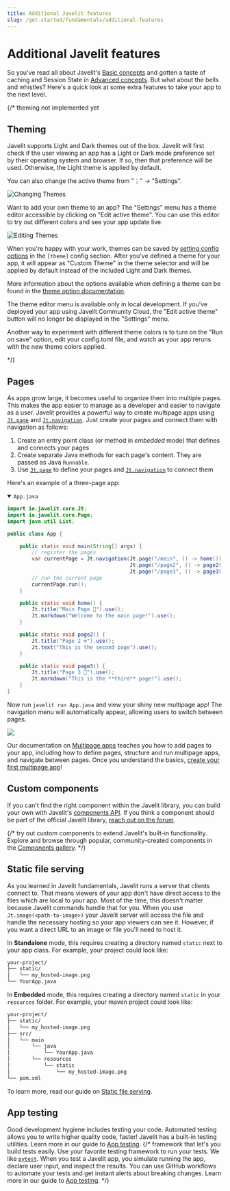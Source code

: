 ```yaml
---
title: Additional Javelit features
slug: /get-started/fundamentals/additional-features
---
```


# Additional Javelit features

So you've read all about Javelit's [Basic concepts](/get-started/fundamentals/main-concepts) and gotten a taste of caching and Session State in [Advanced concepts](/get-started/fundamentals/advanced-concepts). But what about the bells and whistles? Here's a quick look at some extra features to take your app to the next level.

{/* theming not implemented yet

## Theming

Javelit supports Light and Dark themes out of the box. Javelit will first
check if the user viewing an app has a Light or Dark mode preference set by
their operating system and browser. If so, then that preference will be used.
Otherwise, the Light theme is applied by default.

You can also change the active theme from "⋮" → "Settings".

![Changing Themes](/images/change_theme.gif)

Want to add your own theme to an app? The "Settings" menu has a theme editor
accessible by clicking on "Edit active theme". You can use this editor to try
out different colors and see your app update live.

![Editing Themes](/images/edit_theme.gif)

When you're happy with your work, themes can be saved by
[setting config options](/develop/concepts/configuration)
in the `[theme]` config section. After you've defined a theme for your app, it
will appear as "Custom Theme" in the theme selector and will be applied by
default instead of the included Light and Dark themes.

More information about the options available when defining a theme can be found
in the [theme option documentation](/develop/concepts/configuration/theming).

<Note>

The theme editor menu is available only in local development. If you've deployed your app using
Javelit Community Cloud, the "Edit active theme" button will no longer be displayed in the "Settings"
menu.

</Note>

<Tip>

Another way to experiment with different theme colors is to turn on the "Run on save" option, edit
your config.toml file, and watch as your app reruns with the new theme colors applied.

</Tip>

*/}

## Pages

As apps grow large, it becomes useful to organize them into multiple pages. 
This makes the app easier to manage as a developer and easier to navigate as a user. Javelit provides a 
powerful way to create multipage apps using [`Jt.page`](/develop/api-reference/navigation/jt.page) and [`Jt.navigation`](/develop/api-reference/navigation/jt.navigation). 
Just create your pages and connect them with navigation as follows:

1. Create an entry point class (or method in _embedded_ mode) that defines and connects your pages
2. Create separate Java methods for each page's content. They are passed as Java `Runnable`.
3. Use [`Jt.page`](/develop/api-reference/navigation/jt.page) to define your pages and [`Jt.navigation`](/develop/api-reference/navigation/jt.navigation) to connect them

Here's an example of a three-page app:

<details open>
<summary><code>App.java</code></summary>

```java
import io.javelit.core.Jt;
import io.javelit.core.Page;
import java.util.List;

public class App {

    public static void main(String[] args) {
        // register the pages
        var currentPage = Jt.navigation(Jt.page("/main", () -> home()).title("Home").icon("🎈"),
                                        Jt.page("/page2", () -> page2()).title("Page 2").icon("❄️"),
                                        Jt.page("/page3", () -> page3()).title("Page 3").icon("🎉")).use();
        // run the current page
        currentPage.run();
    }

    public static void home() {
        Jt.title("Main Page 🎈").use();
        Jt.markdown("Welcome to the main page!").use();
    }

    public static void page2() {
        Jt.title("Page 2 ❄️").use();
        Jt.text("This is the second page").use();
    }

    public static void page3() {
        Jt.title("Page 3 🎉").use();
        Jt.markdown("This is the **third** page!").use();
    }
}
```

</details>

Now run `javelit run App.java` and view your shiny new multipage app! The navigation menu will automatically appear, allowing users to switch between pages.

<Image src="/images/mpa-v2-main-concepts.gif" />

Our documentation on [Multipage apps](/develop/concepts/multipage-apps) teaches you how to add pages to your app, including how to define pages, structure and run multipage apps, and navigate between pages. Once you understand the basics, [create your first multipage app](/get-started/tutorials/create-a-multipage-app)!

## Custom components

If you can't find the right component within the Javelit library, you can build your own 
with Javelit's [components API](/develop/concepts/custom-components/intro). If you think a component should be part of the official Javelit library, 
[reach out on the forum](https://github.com/javelit/javelit/discussions).

{/*
try out custom components to extend Javelit's built-in functionality. Explore and browse through popular, community-created components 
in the [Components gallery](https://streamlit.io/components).
*/}

## Static file serving

As you learned in Javelit fundamentals, Javelit runs a server that clients connect to. That means viewers of your app 
don't have direct access to the files which are local to your app. 
Most of the time, this doesn't matter because Javelit commands handle that for you. 
When you use `Jt.image(<path-to-image>)` your Javelit server will access the file and handle the necessary 
hosting so your app viewers can see it. However, if you want a direct URL to an image or file you'll need to 
host it. 

In **Standalone** mode, this requires creating a directory named `static` next to your app class.
For example, your project could look like:

```bash
your-project/
├── static/
│   └── my_hosted-image.png
└── YourApp.java
```

In **Embedded** mode, this requires creating a directory named `static` in your `resources` folder.
For example, your maven project could look like:
```bash
your-project/
├── static/
│   └── my_hosted-image.png
├── src/
│   └── main
│       └── java
│           └── YourApp.java
│       └── resources
│           └── static
│               └── my_hosted-image.png
└── pom.xml
```


To learn more, read our guide on [Static file serving](/develop/concepts/configuration/serving-static-files).

## App testing

Good development hygiene includes testing your code. Automated testing allows you to write higher quality code, 
faster! Javelit has a built-in testing utilities. Learn more in our guide to [App testing](http://localhost:3000/develop/concepts/app-testing).
{/*
framework that let's you build tests easily. Use your favorite testing framework to run your tests. We like [`pytest`](https://pypi.org/project/pytest/). When you test a Javelit app, you simulate running the app, declare user input, and inspect the results. You can use GitHub workflows to automate your tests and get instant alerts about breaking changes. Learn more in our guide to [App testing](/develop/concepts/app-testing).
*/}
